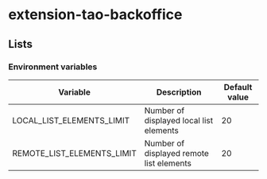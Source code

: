 # extension-tao-backoffice

## Lists

### Environment variables
| Variable                   | Description                              | Default value |
| -------------------------- | ---------------------------------------- | ------------- |
| LOCAL_LIST_ELEMENTS_LIMIT  | Number of displayed local list elements  | 20            |
| REMOTE_LIST_ELEMENTS_LIMIT | Number of displayed remote list elements | 20            |

